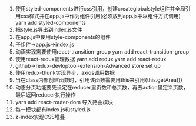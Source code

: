 1. 使用styled-components进行css引用，创建createglobalstyle组件并全局引用css样式并在app.js中作为组件引用(必须放到app.js中以组件方式调用)
yarn add styled-components
2. 把style.js导出到index.js文件
3. 在app.js中使用style-components的组件
4. 子组件->app.js->index.js
5. 动画实现需要使用react-transition-group   yarn add react-transition-group
6. 使用react-redux管理数据
yarn add redux    yarn add react-redux
7. github->redux-devloptool-extension-Advanced store set up
8. 使用redux-thunk实现异步，axios调用数据
9. 当在class内部创建函数时，引用该函数需要用this来引用{this.getArea()}
10. 动态分页功能要先设定在reducer里页数和总页数，再去action里定义页数，最后返回reducer执行操作
11. yarn add react-router-dom 导入路由模块
12. 每一模块都有index.js和styled.js
13. z-index实现CSS堆叠